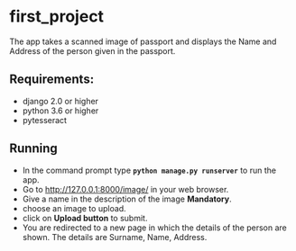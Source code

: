 # first_project
The app takes a scanned image of passport and displays the Name and Address of the person given in the passport.

## Requirements:
- django 2.0 or higher
- python 3.6 or higher
- pytesseract

## Running
- In the command prompt type **`python manage.py runserver`** to run the app.  
- Go to http://127.0.0.1:8000/image/ in your web browser.  
- Give a name in the description of the image **Mandatory**.  
- choose an image to upload.  
- click on **Upload button** to submit.  
- You are redirected to a new page in which the details of the person are shown. The details are Surname, Name, Address.
